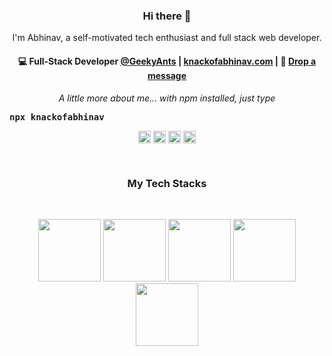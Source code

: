 <h3 align="center"> Hi there 👋</h3>
<p align="center">
I'm Abhinav, a self-motivated tech enthusiast and full stack web developer.
</p>
<h4 align="center">
💻 Full-Stack Developer <a href="https://github.com/geekyants">@GeekyAnts</a> | <a href="https://knackofabhinav.tech">knackofabhinav.com</a> | 💬 <a href="mailto:knackofabhinav@gmail.com">Drop a message</a>
</h4>
<p align="center">
<i>A little more about me... with npm installed, just type</i>
</p>
<p align="center"><pre><strong>npx knackofabhinav</strong></pre></p>
<p align="center">
<a href="https://twitter.com/knackofabhinav" target="_blank"><img align="center" src="https://cdn.jsdelivr.net/npm/simple-icons@3.0.1/icons/twitter.svg" alt="knackofabhinav" height="20" width="20" /></a>
<a href="https://linkedin.com/in/knackofabhinav" target="_blank"><img align="center" src="https://cdn.jsdelivr.net/npm/simple-icons@3.0.1/icons/linkedin.svg" alt="knackofabhinav" height="20" width="20" /></a>
<a href="https://instagram.com/knackofabhinav" target="_blank"><img align="center" src="https://cdn.jsdelivr.net/npm/simple-icons@3.0.1/icons/instagram.svg" alt="knackofabhinav" height="20" width="20" /></a>
  <a href="https://dev.to/knackofabhinav" target="_blank"><img align="center" src="https://cdn.jsdelivr.net/npm/simple-icons@3.0.1/icons/dev-dot-to.svg" alt="knackofabhinav" height="20" width="20" /></a>
</p>

<br/>
<h3 align="center">
My Tech Stacks
</h3>
<br>
<p align="center">
  <img src="https://media3.giphy.com/media/ln7z2eWriiQAllfVcn/200w.webp" width="100">
  <img src="https://i.giphy.com/media/LMt9638dO8dftAjtco/200.webp" width="100">
  <img src="https://i.giphy.com/media/eNAsjO55tPbgaor7ma/200w.webp" width="100">
  <img src="https://i.giphy.com/media/KzJkzjggfGN5Py6nkT/200.webp" width="100">
  <img src="https://i.giphy.com/media/IdyAQJVN2kVPNUrojM/200.webp" width="100">
  <br><br>
</p>
<br>
<br>

